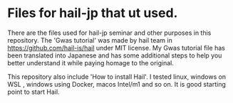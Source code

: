 # Files for hail-jp that ut used.
There are the files used for hail-jp seminar and other purposes in this repository.
The 'Gwas tutorial' was made by hail team in https://github.com/hail-is/hail under MIT license.
My Gwas tutorial file has been translated into Japanese and has some additional steps to help you better understand it while paying homage to the original.

This repository also include 'How to install Hail'.
I tested linux, windows on WSL , windows using Docker, macos Intel/m1 and so on.
It is good starting point to start Hail.

